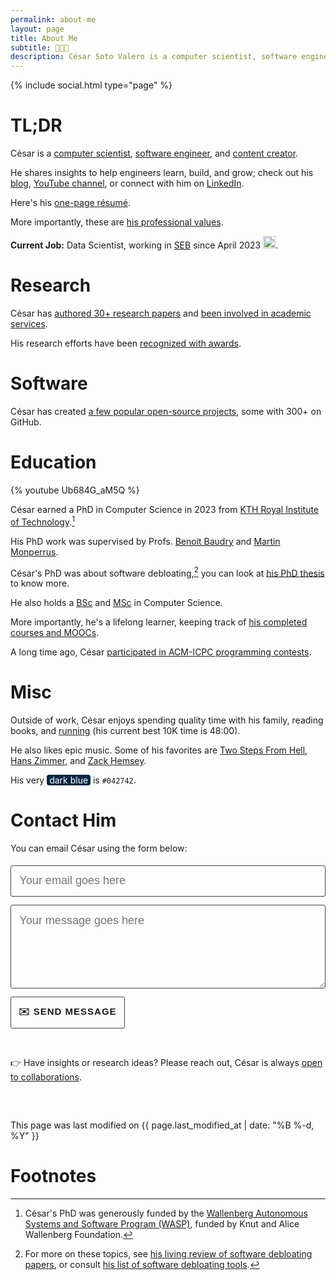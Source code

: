 ```yaml
---
permalink: about-me
layout: page
title: About Me
subtitle: 👨🏼‍💻
description: César Soto Valero is a computer scientist, software engineer, and content creator.
---
```


{% include social.html type="page" %}

[//]: # "Profile to view: https://www.zeileis.org/"
[//]: # '<code style="text-align: center; font-family:jetbrains_monoregular, courier new, serif; font-size: 18px; font-weight: lighter">'
[//]: # ' <span class="type" style="text-align: center"></span>'

# TL;DR

César is a [computer scientist](./publications), [software engineer](./software), and [content creator](./blog).

He shares insights to help engineers learn, build, and grow; check out his [blog](https://www.cesarsotovalero.net/blog), [YouTube channel](https://www.youtube.com/channel/UCR4rI98w6-MqYoCS6jR9LGg), or connect with him on [LinkedIn](https://www.linkedin.com/in/cesarsotovalero).

Here's his [one-page résumé](../files/CV/cesar-resume.pdf).

More importantly, these are [his professional values](./my-professional-values).

**Current Job:** Data Scientist, working in [SEB](https://seb.se) since April 2023 <img class="emoji" title=":sweden:" alt=":sweden:" src="https://github.githubassets.com/images/icons/emoji/unicode/1f1f8-1f1ea.png" height="20" width="20">.

# Research

César has [authored 30+ research papers](./publications) and [been involved in academic services](./service).

His research efforts have been [recognized with awards](./awards).

# Software

César has created [a few popular open-source projects](./software), some with 300+ <i class="fas fa-star"></i> on GitHub.

# Education

{% youtube Ub684G_aM5Q %}

César earned a PhD in Computer Science in 2023 from [KTH Royal Institute of Technology](https://kth.se).[^4]

His PhD work was supervised by Profs. [Benoit Baudry](https://www.kth.se/profile/baudry) and [Martin Monperrus](https://www.monperrus.net/martin).

César's PhD was about software debloating,[^1] you can look at [his PhD thesis](https://www.cesarsotovalero.net/files/thesis/cesar-fulltext.pdf) to know more.

He also holds a [BSc](<../../files/certificates/BSc_Degree_(certified)_eng.pdf>) and [MSc](<../../files/certificates/MSc_Degree_(certified)_eng.pdf>) in Computer Science.

More importantly, he's a lifelong learner, keeping track of [his completed courses and MOOCs](./courses).

A long time ago, César [participated in ACM-ICPC programming contests](./competitions).

# Misc

Outside of work, César enjoys spending quality time with his family, reading books, and [running](./races) (his current best 10K time is 48:00).

He also likes epic music. Some of his favorites are [Two Steps From Hell](https://www.youtube.com/watch?v=9O4_awEHh1g), [Hans Zimmer](https://www.youtube.com/watch?v=hHwqfT4mhfI), and [Zack Hemsey](https://www.youtube.com/user/zackhemsey).

His very <span style="background-color:#042742;color:white;border-radius:4px;">&nbsp;dark blue&nbsp;</span> is `#042742`.

# Contact Him

<!--
     After implementing this contact form make sure
     1. you have defined "email: youremail@email.com" in _config.yml file.
     2. you verify your form on formspree.io.
-->

You can email César using the form below:

<form id="contact-me" class="wj-contact" action="https://formspree.io/mrgqpknn" method="POST">
    <input type="text" name="email" placeholder="Your email goes here">
    <textarea type="text" name="content" rows="5" placeholder="Your message goes here"></textarea>
    <input type="hidden" name="_next" value="<REDIRECTION LINK> ">
    <input type="hidden" name="_subject" value="New Contact Form Submission">
    <input type="text" name="_gotcha" style="display:none">
    <input type="submit" value="✉️ Send Message">
</form>

<style>
form.wj-contact input[type="text"], form.wj-contact textarea[type="text"] {
    width: 100%;
    vertical-align: middle;
    font-size: 18px;
    margin-top: 0.25em;
    margin-bottom: 0.5em;
    padding: 0.75em;
    font-weight: lighter;
    border-style: solid;
    border-color: #444;
    outline-color: #444;
    border-width: 1px;
    border-radius: 3px;
    transition: box-shadow .2s ease;
    font-family:  "Equity Text A", sans-serif;
    cursor: pointer;
    background-color: var(--blockquote-background-color);
}

form.wj-contact input[type="submit"] {
    outline: none;
    color: var(--main-text-color);
    border-radius: 3px;
    padding: 12px;
    margin: 0.25em 0 0 0;
    height: auto;
    font-family:  "Concourse T6", sans-serif;
    text-transform: uppercase;
    font-size: 15px;
    font-weight: 800;
    letter-spacing: 1px;
    border: 1px solid #444;
    background-color: var(--blockquote-background-color);
    transition: transform 0.1s ease, box-shadow 0.1s ease;
}

form.wj-contact input[type="submit"]:hover {
  background-color: var(--blockquote-background-color);
  color: var(--main-text-color);
  cursor: pointer;
}

form.wj-contact input[type="submit"]:active {
  transform: scale(0.95);
  box-shadow: 0 2px 4px rgba(0, 0, 0, 0.2);
}
</style>

<!-- Typing -->
<script src="https://cdn.jsdelivr.net/npm/typed.js@2.0.12"></script>
<script>
   var typed = new Typed('.type', {
      strings: [
              "I code in Java",
              "I code in R",
              "I code in Javascript",
              "I code in Python",
              "I design software",
              "I read research papers",
              "I contribute to open-source",
              "I write about what I learn",
              "I teach what I know",
              "I do research",
              "I overcome my failures",
              "I never stop learning",
              "I don't give up",
              "I value family and friends",
              "I like listening podcasts",
              "I like homemade food",
              "I like photography",
      ],
      // Optionally use an HTML element to grab strings from (must wrap each string in a <p>)
      stringsElement: null,
      // typing speed
      typeSpeed: 100,
      // time before typing starts
      startDelay: 1200,
      // backspacing speed
      backSpeed: 20,
      // time before backspacing
      backDelay: 500,
      // loop
      loop: true,
      // false = infinite
      loopCount: 10,
      // show cursor
      showCursor: true,
      // character for cursor
      cursorChar: "|",
      // attribute to type (null == text)
      attr: null,
      // either html or text
      contentType: 'html',
      // call when done callback function
      callback: function () {
      },
      // starting callback function before each string
      preStringTyped: function () {
      },
      //callback for every typed string
      onStringTyped: function () {
      },
      // callback for reset
      resetCallback: function () {
      }
   });
</script>

<br>

👉 Have insights or research ideas? Please reach out, César is always [open to collaborations](./collaborations).

<p class="post-meta" style="margin-top: 60px;">
   <i class="fas fa-user-edit"></i>
   This page was last modified on {{ page.last_modified_at | date: "%B %-d, %Y" }}
</p>

# Footnotes

[^1]: For more on these topics, see [his living review of software debloating papers](./software-debloating-papers), or consult [his list of software debloating tools](./software-debloating-tools).
[^4]: César's PhD was generously funded by the [Wallenberg Autonomous Systems and Software Program (WASP)](https://wasp-sweden.org), funded by Knut and Alice Wallenberg Foundation.
